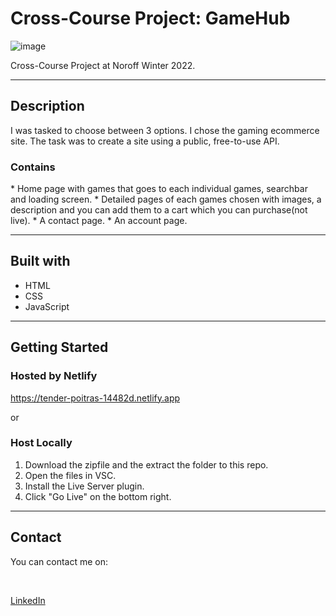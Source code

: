 <h1>Cross-Course Project: GameHub</h1>

![image](https://user-images.githubusercontent.com/73695367/171685637-89f5f94b-ee32-452b-a066-4fb4be344207.png)


Cross-Course Project at Noroff Winter 2022. 

<hr>

<h2>Description</h2>

I was tasked to choose between 3 options. I chose the gaming ecommerce site. The task was to create a site using a public, free-to-use API. 

<h3>Contains</h3>
* Home page with games that goes to each individual games, searchbar and loading screen. 
* Detailed pages of each games chosen with images, a description and you can add them to a cart which you can purchase(not live).
* A contact page.
* An account page.

<hr>

<h2>Built with</h2>

* HTML
* CSS
* JavaScript

<hr>

<h2>Getting Started</h2>

<h3>Hosted by Netlify</h3>

https://tender-poitras-14482d.netlify.app

or

<h3>Host Locally</h3>

1. Download the zipfile and the extract the folder to this repo. 
2. Open the files in VSC.
3. Install the Live Server plugin.
4. Click "Go Live" on the bottom right.

<hr>

<h2>Contact</h2>

You can contact me on:

<br>

<a href="https://www.linkedin.com/in/karla-mae-rabe-71b1351b5">LinkedIn</a>
